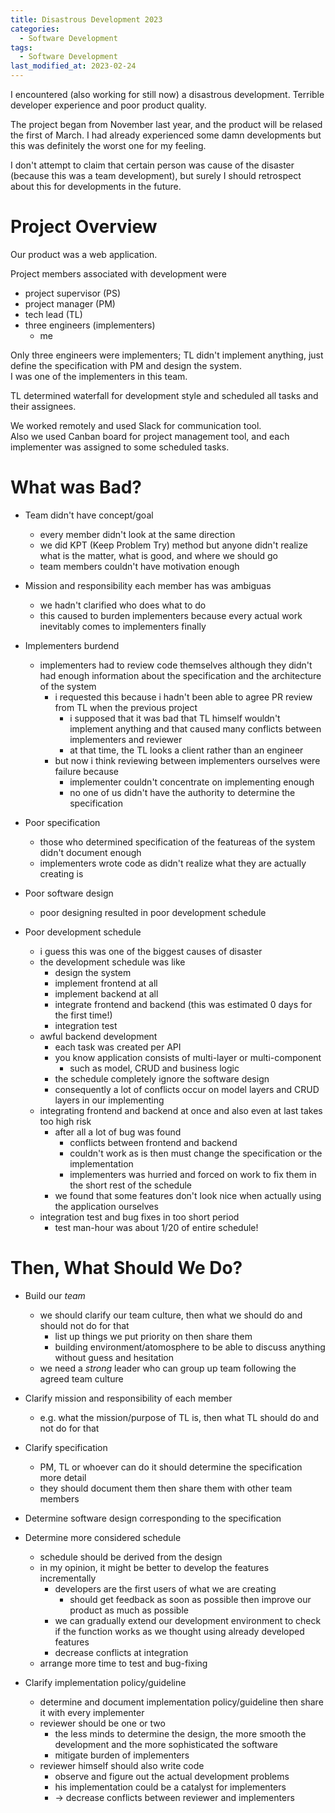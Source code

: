 ```yaml
---
title: Disastrous Development 2023
categories:
  - Software Development
tags:
  - Software Development
last_modified_at: 2023-02-24
---
```


I encountered (also working for still now) a disastrous development. Terrible developer experience and poor product quality.  

The project began from November last year, and the product will be relased the first of March. I had already experienced some damn developments but this was definitely the worst one for my feeling.  

I don't attempt to claim that certain person was cause of the disaster (because this was a team development), but surely I should retrospect about this for developments in the future.  

# Project Overview

Our product was a web application.  

Project members associated with development were
- project supervisor (PS)
- project manager (PM)
- tech lead (TL)
- three engineers (implementers)
  - me

Only three engineers were implementers; TL didn't implement anything, just define the specification with PM and design the system.  
I was one of the implementers in this team.  

TL determined waterfall for development style and scheduled all tasks and their assignees.  

We worked remotely and used Slack for communication tool.  
Also we used Canban board for project management tool, and each implementer was assigned to some scheduled tasks.  

# What was Bad?

- Team didn't have concept/goal
  - every member didn't look at the same direction
  - we did KPT (Keep Problem Try) method but anyone didn't realize what is the matter, what is good, and where we should go
  - team members couldn't have motivation enough

- Mission and responsibility each member has was ambiguas
  - we hadn't clarified who does what to do
  - this caused to burden implementers because every actual work inevitably comes to implementers finally

- Implementers burdend 
  - implementers had to review code themselves although they didn't had enough information about the specification and the architecture of the system
    - i requested this because i hadn't been able to agree PR review from TL when the previous project
      - i supposed that it was bad that TL himself wouldn't implement anything and that caused many conflicts between implementers and reviewer
      - at that time, the TL looks a client rather than an engineer
    - but now i think reviewing between implementers ourselves were failure because
      - implementer couldn't concentrate on implementing enough
      - no one of us didn't have the authority to determine the specification

- Poor specification
  - those who determined specification of the featureas of the system didn't document enough
  - implementers wrote code as didn't realize what they are actually creating is

- Poor software design
  - poor designing resulted in poor development schedule

- Poor development schedule
  - i guess this was one of the biggest causes of disaster
  - the development schedule was like
    - design the system
    - implement frontend at all
    - implement backend at all
    - integrate frontend and backend (this was estimated 0 days for the first time!)
    - integration test
  - awful backend development
    - each task was created per API
    - you know application consists of multi-layer or multi-component
      - such as model, CRUD and business logic
    - the schedule completely ignore the software design
    - consequently a lot of conflicts occur on model layers and CRUD layers in our implementing
  - integrating frontend and backend at once and also even at last takes too high risk
    - after all a lot of bug was found
      - conflicts between frontend and backend
      - couldn't work as is then must change the specification or the implementation
      - implementers was hurried and forced on work to fix them in the short rest of the schedule
    - we found that some features don't look nice when actually using the application ourselves
  - integration test and bug fixes in too short period 
    - test man-hour was about 1/20 of entire schedule!

# Then, What Should We Do?

- Build our *team*
  - we should clarify our team culture, then what we should do and should not do for that
    - list up things we put priority on then share them
    - building environment/atomosphere to be able to discuss anything without guess and hesitation
  - we need a *strong* leader who can group up team following the agreed team culture

- Clarify mission and responsibility of each member
  - e.g. what the mission/purpose of TL is, then what TL should do and not do for that

- Clarify specification
  - PM, TL or whoever can do it should determine the specification more detail
  - they should document them then share them with other team members

- Determine software design corresponding to the specification

- Determine more considered schedule
  - schedule should be derived from the design
  - in my opinion, it might be better to develop the features incrementally
    - developers are the first users of what we are creating
      - should get feedback as soon as possible then improve our product as much as possible
    - we can gradually extend our development environment to check if the function works as we thought using already developed features
    - decrease conflicts at integration
  - arrange more time to test and bug-fixing

- Clarify implementation policy/guideline
  - determine and document implementation policy/guideline then share it with every implementer
  - reviewer should be one or two
    - the less minds to determine the design, the more smooth the development and the more sophisticated the software
    - mitigate burden of implementers
  - reviewer himself should also write code
    - observe and figure out the actual development problems
    - his implementation could be a catalyst for implementers
    - -> decrease conflicts between reviewer and implementers
